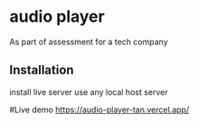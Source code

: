 # audio player

As part of assessment for a tech company

## Installation
install live server 
use any local host server 

#Live demo
https://audio-player-tan.vercel.app/




